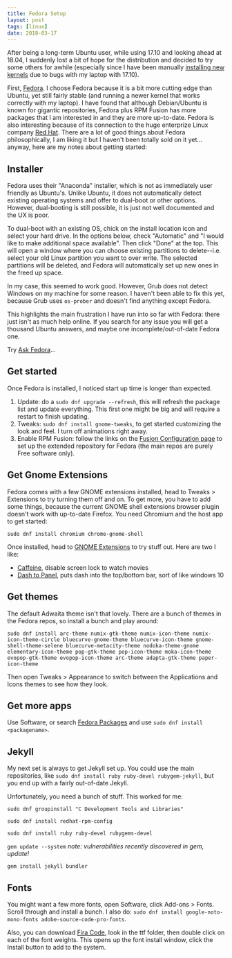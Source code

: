 ```yaml
---
title: Fedora Setup
layout: post
tags: [linux]
date: 2018-03-17
---
```


After being a long-term Ubuntu user, while using 17.10 and looking ahead at 18.04, I suddenly lost a bit of hope for the distribution and decided to try some others for awhile (especially since I have been manually [installing new kernels](https://evanwill.github.io/_drafts/notes/ubuntu-kernel.html) due to bugs with my laptop with 17.10).

First, [Fedora](https://getfedora.org/).
I choose Fedora because it is a bit more cutting edge than Ubuntu, yet still fairly stable (and running a newer kernel that works correctly with my laptop).
I have found that although Debian/Ubuntu is known for gigantic repositories, Fedora plus RPM Fusion has more packages that I am interested in and they are more up-to-date.
Fedora is also interesting because of its connection to the huge enterprize Linux company [Red Hat](https://www.redhat.com/en).
There are a lot of good things about Fedora philosophically, I am liking it but I haven't been totally sold on it yet... anyway, here are my notes about getting started:

## Installer 

Fedora uses their "Anaconda" installer, which is not as immediately user friendly as Ubuntu's. 
Unlike Ubuntu, it does not automatically detect existing operating systems and offer to dual-boot or other options. 
However, dual-booting is still possible, it is just not well documented and the UX is poor. 

To dual-boot with an existing OS, chick on the install location icon and select your hard drive. 
In the options below, check "Automatic" and "I would like to make additional space available".
Then click "Done" at the top. 
This will open a window where you can choose existing partitions to delete--i.e. select your old Linux partition you want to over write. 
The selected partitions will be deleted, and Fedora will automatically set up new ones in the freed up space. 

In my case, this seemed to work good. 
However, Grub does not detect Windows on my machine for some reason.
I haven't been able to fix this yet, because Grub uses `os-prober` and doesn't find anything except Fedora.

This highlights the main frustration I have run into so far with Fedora: there just isn't as much help online. 
If you search for any issue you will get a thousand Ubuntu answers, and maybe one incomplete/out-of-date Fedora one. 

Try [Ask Fedora](https://ask.fedoraproject.org/en/questions/)... 

## Get started

Once Fedora is installed, I noticed start up time is longer than expected. 
 
1. Update: do a `sudo dnf upgrade --refresh`, this will refresh the package list and update everything. This first one might be big and will require a restart to finish updating.
2. Tweaks: `sudo dnf install gnome-tweaks`, to get started customizing the look and feel. I turn off animations right away.
3. Enable RPM Fusion: follow the links on the [Fusion Configuration page](https://rpmfusion.org/Configuration) to set up the extended repository for Fedora (the main repos are purely Free software only).
 
## Get Gnome Extensions 
 
Fedora comes with a few GNOME extensions installed, head to Tweaks > Extensions to try turning them off and on. 
To get more, you have to add some things, because the current GNOME shell extensions browser plugin doesn't work with up-to-date Firefox. 
You need Chromium and the host app to get started:

`sudo dnf install chromium chrome-gnome-shell` 
 
Once installed, head to [GNOME Extensions](https://extensions.gnome.org/) to try stuff out.
Here are two I like:

 - [Caffeine](https://extensions.gnome.org/extension/517/caffeine/), disable screen lock to watch movies
 - [Dash to Panel](https://extensions.gnome.org/extension/1160/dash-to-panel/), puts dash into the top/bottom bar, sort of like windows 10

## Get themes

The default Adwaita theme isn't that lovely. 
There are a bunch of themes in the Fedora repos, so install a bunch and play around:

```
sudo dnf install arc-theme numix-gtk-theme numix-icon-theme numix-icon-theme-circle bluecurve-gnome-theme bluecurve-icon-theme gnome-shell-theme-selene bluecurve-metacity-theme nodoka-theme-gnome elementary-icon-theme pop-gtk-theme pop-icon-theme moka-icon-theme evopop-gtk-theme evopop-icon-theme arc-theme adapta-gtk-theme paper-icon-theme
```

Then open Tweaks > Appearance to switch between the Applications and Icons themes to see how they look. 

## Get more apps

Use Software, or search [Fedora Packages](https://apps.fedoraproject.org/packages/) and use `sudo dnf install <packagename>`.

## Jekyll

My next set is always to get Jekyll set up. 
You could use the main repositories, like `sudo dnf install ruby ruby-devel rubygem-jekyll`, but you end up with a fairly out-of-date Jekyll. 

Unfortunately, you need a bunch of stuff. This worked for me:

`sudo dnf groupinstall "C Development Tools and Libraries"`

`sudo dnf install redhat-rpm-config`

`sudo dnf install ruby ruby-devel rubygems-devel`

`gem update --system` *note: vulnerabilities recently discovered in gem, update!*

`gem install jekyll bundler`

## Fonts

You might want a few more fonts, open Software, click Add-ons > Fonts. 
Scroll through and install a bunch. 
I also do: `sudo dnf install google-noto-mono-fonts adobe-source-code-pro-fonts`.

Also, you can download [Fira Code](https://github.com/tonsky/FiraCode), look in the ttf folder, then double click on each of the font weights. 
This opens up the font install window, click the Install button to add to the system.
